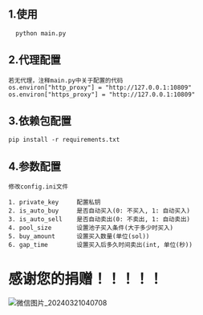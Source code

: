 ## 1.使用
```
  python main.py
```
## 2.代理配置
```
若无代理，注释main.py中关于配置的代码
os.environ["http_proxy"] = "http://127.0.0.1:10809"
os.environ["https_proxy"] = "http://127.0.0.1:10809"
```
## 3.依赖包配置
```
pip install -r requirements.txt
```
## 4.参数配置
```
修改config.ini文件

1. private_key     配置私钥
2. is_auto_buy     是否自动买入(0: 不买入, 1: 自动买入)
3. is_auto_sell    是否自动卖出(0: 不卖出, 1: 自动卖出)
4. pool_size       设置池子买入条件(大于多少时买入)
5. buy_amount      设置买入数量(单位(sol))
6. gap_time        设置买入后多久时间卖出(int, 单位(秒))
```
# 感谢您的捐赠！！！！！
![微信图片_20240321040708](https://github.com/dev-cerber/solana_swap_sniper/assets/35053590/474f79b3-3f6f-453e-986b-f44c2f9015b5)
